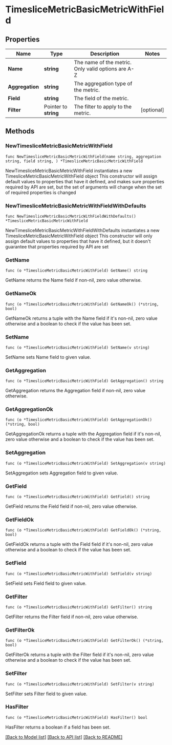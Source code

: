 # TimesliceMetricBasicMetricWithField

## Properties

Name | Type | Description | Notes
------------ | ------------- | ------------- | -------------
**Name** | **string** | The name of the metric. Only valid options are A-Z | 
**Aggregation** | **string** | The aggregation type of the metric. | 
**Field** | **string** | The field of the metric. | 
**Filter** | Pointer to **string** | The filter to apply to the metric. | [optional] 

## Methods

### NewTimesliceMetricBasicMetricWithField

`func NewTimesliceMetricBasicMetricWithField(name string, aggregation string, field string, ) *TimesliceMetricBasicMetricWithField`

NewTimesliceMetricBasicMetricWithField instantiates a new TimesliceMetricBasicMetricWithField object
This constructor will assign default values to properties that have it defined,
and makes sure properties required by API are set, but the set of arguments
will change when the set of required properties is changed

### NewTimesliceMetricBasicMetricWithFieldWithDefaults

`func NewTimesliceMetricBasicMetricWithFieldWithDefaults() *TimesliceMetricBasicMetricWithField`

NewTimesliceMetricBasicMetricWithFieldWithDefaults instantiates a new TimesliceMetricBasicMetricWithField object
This constructor will only assign default values to properties that have it defined,
but it doesn't guarantee that properties required by API are set

### GetName

`func (o *TimesliceMetricBasicMetricWithField) GetName() string`

GetName returns the Name field if non-nil, zero value otherwise.

### GetNameOk

`func (o *TimesliceMetricBasicMetricWithField) GetNameOk() (*string, bool)`

GetNameOk returns a tuple with the Name field if it's non-nil, zero value otherwise
and a boolean to check if the value has been set.

### SetName

`func (o *TimesliceMetricBasicMetricWithField) SetName(v string)`

SetName sets Name field to given value.


### GetAggregation

`func (o *TimesliceMetricBasicMetricWithField) GetAggregation() string`

GetAggregation returns the Aggregation field if non-nil, zero value otherwise.

### GetAggregationOk

`func (o *TimesliceMetricBasicMetricWithField) GetAggregationOk() (*string, bool)`

GetAggregationOk returns a tuple with the Aggregation field if it's non-nil, zero value otherwise
and a boolean to check if the value has been set.

### SetAggregation

`func (o *TimesliceMetricBasicMetricWithField) SetAggregation(v string)`

SetAggregation sets Aggregation field to given value.


### GetField

`func (o *TimesliceMetricBasicMetricWithField) GetField() string`

GetField returns the Field field if non-nil, zero value otherwise.

### GetFieldOk

`func (o *TimesliceMetricBasicMetricWithField) GetFieldOk() (*string, bool)`

GetFieldOk returns a tuple with the Field field if it's non-nil, zero value otherwise
and a boolean to check if the value has been set.

### SetField

`func (o *TimesliceMetricBasicMetricWithField) SetField(v string)`

SetField sets Field field to given value.


### GetFilter

`func (o *TimesliceMetricBasicMetricWithField) GetFilter() string`

GetFilter returns the Filter field if non-nil, zero value otherwise.

### GetFilterOk

`func (o *TimesliceMetricBasicMetricWithField) GetFilterOk() (*string, bool)`

GetFilterOk returns a tuple with the Filter field if it's non-nil, zero value otherwise
and a boolean to check if the value has been set.

### SetFilter

`func (o *TimesliceMetricBasicMetricWithField) SetFilter(v string)`

SetFilter sets Filter field to given value.

### HasFilter

`func (o *TimesliceMetricBasicMetricWithField) HasFilter() bool`

HasFilter returns a boolean if a field has been set.


[[Back to Model list]](../README.md#documentation-for-models) [[Back to API list]](../README.md#documentation-for-api-endpoints) [[Back to README]](../README.md)


